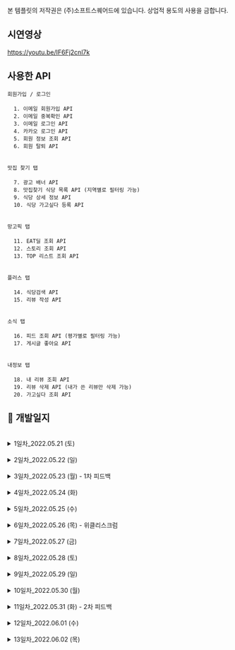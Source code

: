 본 템플릿의 저작권은 (주)소프트스퀘어드에 있습니다. 상업적 용도의 사용을 금합니다.


## 시연영상

https://youtu.be/IF6Fj2cnl7k


## 사용한 API
```
회원가입 / 로그인

  1. 이메일 회원가입 API
  2. 이메일 중복확인 API 
  3. 이메일 로그인 API
  4. 카카오 로그인 API
  5. 회원 정보 조회 API
  6. 회원 탈퇴 API


맛집 찾기 탭 

  7. 광고 배너 API 
  8. 맛집찾기 식당 목록 API (지역별로 필터링 가능) 
  9. 식당 상세 정보 API 
  10. 식당 가고싶다 등록 API 
  
  
망고픽 탭

  11. EAT딜 조회 API
  12. 스토리 조회 API
  13. TOP 리스트 조회 API
  
  
플러스 탭

  14. 식당검색 API
  15. 리뷰 작성 API
  
  
소식 탭

  16. 피드 조회 API (평가별로 필터링 가능)
  17. 게시글 좋아요 API


내정보 탭

  18. 내 리뷰 조회 API
  19. 리뷰 삭제 API (내가 쓴 리뷰만 삭제 가능)
  20. 가고싶다 조회 API
```




## 📖 개발일지


</br>
<details>
<summary>1일차_2022.05.21 (토)</summary>
<div markdown="1">
	
```
1. 기획서 작성

2. 회원가입, 로그인 UI 구현
	- 로그인 홈 화면 (100%)
	
	- 로그인 입력 화면 (80%)
		- 이메일, 비밀번호 입력하지 않으면 버튼 비활성화
	
	- 회원가입 이메일, 비밀번호 입력 화면 (80%)
		- 이메일 인증, 비밀번호 2번 입력하지 않으면 버튼 비활성화, 비밀번호 같은지 체크
	
  	- 프로필, 닉네임 입력 화면 (70%)
	  	- 닉네임 글자 수 체크
```
<img width="200" src="./image/1-1.png"> <img width="200" src="./image/1-2.png"> <img width="200" src="./image/1-3.png"> <img width="200" src="./image/1-4.png">
</div>
</details>

</br>
<details>
<summary>2일차_2022.05.22 (일)</summary>
<div markdown="1">

```
1. 구현한 기능
	- 카카오 로그인 구현 (100%)
	
	- TabBar 구현 (100%)
	
	- NavigationItem Custom 구현 (100%)
	
	- 맛집찾기 (100%)
		- 자동 스크롤 배너 CollectionView로 구현 
		- 식당 리스트 CollectionView로 구현 
	
2. 발생한 이슈
	- NavigationItem의 label을 줄바꿈하고, 폰트크기 다르게 구현해야함  
		- AttributedString을 사용하여 해결 (https://zeddios.tistory.com/300)

	- 맛집찾기탭에서 자동배너 뷰, 정렬,필터 뷰, 식당리스트 뷰 모두 한 스크롤안에 넣게 구현해야함  
		- CollectionView의 섹션을 3개로 잡고 각각 섹션으로 셀을 넣어줌
		- 자동배너뷰 셀안에는 CollectionView를 넣어 CollectionView안에 CollectionView로 구현 (https://youbidan-project.tistory.com/104)
	
```
<img width="200" src="./image/2-1.png"> <img width="200" src="./image/2-2.png"> 
</div>
</details>

</br>

<details>
<summary>3일차_2022.05.23 (월) - 1차 피드백</summary>
<div markdown="1">

```
1. 구현한 기능
	- 회원가입 UI (100%)
		- 텍스트필드 경고 기능 
		- 프로필 사진 설정 
	
	- 회원가입 API (100%)
	
	- 이메일 중복확인 API (100%)

2. 발생한 이슈
	- textField bottomLine이 경고창을 뜰 때 새로 그리는데 겹쳐서 그려짐  
		- self.layer.sublayers = nil 코드 추가  
	 	- 다시 그릴 때, `subLayers` 다 지우고 그림

	- 회원 가입 API
		- Response가 null로 옴 
			- 헤더에 Content-Type속성을 multipart/form-data로 넣어 해결
		- 프로필사진이 전달이 안됨 
			- jpegData(compressionQuality: 0.1)에서 compressionQuality을 1에서 0.1로 바꿔 해결

3. 기획서 변동사항
	- 이메일/비밀번호 입력 뷰, 프로필/닉네임 뷰 따로 있어서 이메일 중복확인 API 추가

4. 1차 피드백
	- 생산성 나쁘지 않음, 퍼블리싱 좋음
	- 탭바 위에 따라 오는 주황색바 구현하면 좋을 것 같음
	- 2차 피드백까지 탭바에 있는 5개 뷰 모두 구현해야 함
	- 최종적으로 최소 18~20개의 API 다뤄봐야 함
```
<img width="200" src="./image/3-1.png"> <img width="200" src="./image/3-2.png"> 	

</div>
</details>

</br>
<details>
<summary>4일차_2022.05.24 (화)</summary>
<div markdown="1">

```
1. 구현한 기능
	- 내정보 탭 UI (100%)
	- 로그인 API (100%)
	- 카카오 로그인 API (100%)

2. 발생한 이슈
	- 로그인 API 통신이 안됨
		- POST인데 명세서엔 GET으로 적혀있었음 -> 서버 개발자분께 질문해서 해결
	
	- 내정보의 타임라인 셀만 모양이 다름
		- 가고싶다, 마이리스트 .. 와 다른 섹션으로 넣은 뒤, footer의 height를 조절하여 같은 섹션처럼 보이게 구현

3. API 변동사항
	- API 구현 순서 변경 요청
		- 로그인하고 가장 먼저 보이는 부분이 탭바이기 때문에   
		  팔로워, 팔로잉 API 우선순위를 미루고 맛집찾기 API, 망고픽 API 먼저 구현해달라고 요청함

```
<img width="200" src="./image/4-1.png"> 

</div>
</details>




</br>
<details>
<summary>5일차_2022.05.25 (수)</summary>
<div markdown="1">

```
1. 구현한 기능
	- 탭바 위에 주황 바가 따라다니는 커스텀 탭바 구현(1차 피드백 요구사항) (100%)
	- 내정보 - 설정 UI (100%)
	- 망고픽 - EAT딜 UI (100%)
	- 망고픽 - 스토리 UI (100%)
	- 망고픽 - Top리스트 UI (100%)

2. 발생한 이슈
	- 주황색 뷰가 따라다니는 커스텀 탭바 구현
		- Tabman 라이브러리의 LineBar 사용
	
	- 커스텀 탭바라 hidesBottomBarWhenPushed가 동작하지 않음
		- BaseTabBarController에 탭바를 static으로 선언해 외부에서 접근하여 hide할 수 있게 구현
	
	- ImageView의 이미지가 밝은 경우, 위에 올린 흰색 글씨가 보이지 않음
		- ImageView밑에 검정 UIView를 깔고 ImageView에 alpha를 조절하여 어둡게 바꿈

```
<img width="200" src="./image/5-1.png"> <img width="200" src="./image/5-2.png"> <img width="200" src="./image/5-3.png"> <img width="200" src="./image/5-4.png"> 

</div>
</details>
</br>
<details>
<summary>6일차_2022.05.26 (목) - 위클리스크럼 </summary>
<div markdown="1">

```
1. 구현한 기능
	- 회원 탈퇴 UI (100%)
	- 회원 탈퇴 API (100%)


2. 발생한 이슈
	- navigaionItem에 있는 Button에 클릭 이벤트를 넣고 싶음
		- 파라미터로 Selector를 넘겨 addTarget함
	
	- 지역선택 뷰 overCurrentContext로 넘겨줘도 밑에 뷰가 투명하게 보이지 않음
		- 미해결🥲

	- 회원탈퇴 시, 약관 동의가 모두 되었는지 확인
		- allSatisfy({$0 == true}) 사용 

	- 회원탈퇴 API에서  "유저 ID 정보를 찾을 수 없습니다." 라는 메세지만 뜸
		- 서버 개발자분께 전달해 수정해주심 (userId가 토큰에 안담겨 있었다고 함)


3. 위클리 스크럼 진행

	- 현재 만든 UI(로그인/회원가입 UI, 맛집찾기 탭, 망고픽 탭, 내정보 탭) 와 
		연동한 API(이메일 로그인/카카오 로그인/회원가입/이메일 중복확인 API) 시뮬레이터로 실행해서 공유 

	- 평점은 별로/괜찮다/맛있다를 각각 1,2,3점씩 계산하여 5점으로 변환했다고 하심

	- <요청> 탭바 API 부분 먼저 만들어 달라고 요청

	- <요청> 내정보와 회원탈퇴 뷰에서 닉네임과 프로필을 보여줘야해서 회원 정보 API 만들어달라 요청

	- <질문> 회원가입할 때, 이미지를 닉네임.jpg로 보냈는데 괜찮은지?
		-> 서버에서 이미지 이름을 중복되지 않게 처리하기 때문에 상관없음

	- <질문> 회원 탈퇴 시, 유저아이디를 따로 안보내고 jwt토큰만 보내는데 어떻게 동작하는지 궁금
		-> JWT을 만들 때, 유저 식별자를 담아서 암호화 함
		   그래서 서버가 암호화한 토큰을 복호화해서 유저 식별자를 꺼내 탈퇴 진행!


	

```
<img width="200" src="./image/6-1.png">

</div>
</details>

</br>
<details>
<summary>7일차_2022.05.27 (금)</summary>
<div markdown="1">

```
1. 구현한 기능
	- 내 위치 UI & 기능 구현(80%) 
	- plus탭 애니메이션 구현 (100%)

2. 발생한 이슈
	- 서버가 4회 이상 끊김
		- 서버 개발자분이 계속 재시작 해주셨지만 자꾸 끊겨 API 연동은 포기하고 UI 구현

	- half 모달
		- 반은 투명한 버튼, 반은 uiView로 구성

	- half 모달 안에 탭바를 넣어야 함
		- VC안에 child로 VC만듦 (https://hyunsikwon.github.io/ios/iOS-ChildViewControllers/)

	- 지역선택뷰는 VC -> half VC -> tabBar VC -> Cell 형태라 매우 복잡한 구조로 되어 있어 데이터 전달에 어려움 겪음
		- NotificationCenter 사용해 데이터 전달 
		- 지역선택 뷰가 복잡해서 지역 조회 API 연동 우선순위 미룸

	- plus탭을 누르면 페이지 이동은 하지 않고 VC를 present하며 circle애니메이션 동작
		- PageboyViewControllerDataSource에서 2번째 탭은 nil리턴
		- circle 애니메이션 참고 (https://www.youtube.com/watch?v=B9sH_VxPPo4)



```
<img width="200" src="./image/7-1.png"> <img width="200" src="./image/7-2.gif"> 

</div>
</details>


</br>
<details>
<summary>8일차_2022.05.28 (토)</summary>
<div markdown="1">

```
1. 구현한 기능
	- 위치동의 UI & 현재 위치 가져오기 (100%)
	- 맛집찾기 - 식당목록 조회 API (80%) (지역별로 조회 구현 예정)
	- 망고픽 - EAT딜 조회 API (100%)
	- 망고픽 - 스토리 조회 API (100%)
	- 망고픽 - Top리스트 조회 API (100%)
	- 내정보 - 회원 조회 API (100%)

2. 발생한 이슈

	- 어제 발생 했던 서버 끊김 현상, 서버 개발자분이 지역 조회 API를 만들 때 DB서버랑 연결을 해제를 제대로 안해줘서 생긴 문제라고 함
		-> 해결!
	
	- 회원 조회 API는 내정보뷰와 탈퇴뷰에서 둘 다 씀
		-> API를 호출하는 VC의 타입을 UIViewController로 두고 타입 체크를 해서 각각 API 성공함수 호출함

	- 망고픽 - 스토리탭에서 홀릭픽 마크가 가운데 정렬이 안됨
		-> 서버에서 주는 이미지를 보니 가로로 긴데 스토리 셀은 정사각형이라 비율이 안맞아서 문제
		-> 급한건 아니니 시간날 때 수정해달라고 서버 개발자분에게 요청

	- 식당 셀의 글씨가 길어서 평점을 밀려 셀이 나오지 않음
		-> 평점의 Compression Resistance priority를 높여줘서 해결


3. API 변동사항

	- 식당 조회 API에 조회수 정보 요구 -> 바로 추가해주심!
	- Top리스트 조회 API 날짜 정보 요구 -> 바로 추가



```
<img width="200" src="./image/8-1.png"> <img width="200" src="./image/8-2.png"> <img width="200" src="./image/8-3.png"> <img width="200" src="./image/8-4.png"> <img width="200" src="./image/8-5.png"> <img width="200" src="./image/8-6.png"> <img width="200" src="./image/8-7.png"> 

</div>
</details>





</br>
<details>
<summary>9일차_2022.05.29 (일)</summary>
<div markdown="1">

```
1. 구현한 기능
	- 소식탭 UI (90%) (소식-홀릭 탭의 홀릭 설명 추가 예정)
	- 식당 상세 정보 UI (50%) (현재 식당 사진, 정보, 메뉴 구현)
	- 맛집찾기 - 선택한 지역으로 식당 검색 기능 (100%)
	- 맛집찾기 - 현재 내위치와 식당과의 거리 (100%) 

2. 발생한 이슈

	- 지역선택뷰에서 선택한 지역을 맛집찾기뷰에 보내줘야 함
		- delgate패턴으로 구현 : 지역선택뷰가 탭맨이 있어서 뷰안에 뷰가 있는 구조라 vc.delgate = self 가 안됨 -> 실패
		- NotificationCenter 사용해서 object로 선택 지역 정보를 전달해 구현

	- 소식탭의 게시글 속 사진, 식당 상세 정보의 식당 사진과 메뉴 사진
		- collectionView cell 안에 collectionView를 넣어서 구현


3. API 변동사항

	- 소식탭 관련 리뷰 조회 API 먼저 구현 요구
	- 리뷰 조회 API는 지역별 조회말고 평가별 조회(맛있다/괜찮다/별로) 구현 요구



```
<img width="200" src="./image/9-1.png"> <img width="200" src="./image/9-2.png"> <img width="200" src="./image/9-3.png"> <img width="200" src="./image/9-4.png">

</div>
</details>






</br>
<details>
<summary>10일차_2022.05.30 (월)</summary>
<div markdown="1">

```
1. 구현한 기능

	- 소식 - 피드 조회 API : 평가별로 조회 가능 (95%) (식당이름만 서버에서 보내주는걸로 API 수정하면 됨)
	- 식당 상세 - 리뷰, 관련 Top리스트, 스토리, 주변 식당 셀 (100%)
	- plus탭 - 누르면 버튼들 페이드인 애니메이션 (100%)
	- plus탭 - 리뷰 쓰기 식당 목록 UI (100%)
	- 맛집 찾기 - 정렬 선택 UI (100%)
	

2. 발생한 이슈

	- 소식탭에 cell안에 있는 맛있다/괜찮다/별로 버튼의 이벤트를 처리해줘야함

    	- NotificationCenter : 버튼의 backgorundColor, borderColor,  이미지, tintColor 모두 변경해줘야하는데 
		버튼 클릭 시, 실행할 함수는 sender를 UIButton 이 아니라 
		Notification으로 받기 때문에 구현하기 힘들다고 판단 -> 사용x

    	- Delegate 패턴 :  파라미터로 UIButton을 보내주며 프로토콜 채택한 함수내에서  버튼 UI 처리 -> 해결


	- 상세지역 검색하면 전체지역으로 나옴 

		- 처음엔 데이터가 잘못된 줄 알았으나 API명세서를 잘못 이해 (강남에서 가로수길만 검색하고 싶으면 detailarea만 보내는건데 area도 같이 보냄)
		- 서버 개발자분께 질문해 해결


3. API 변동사항

	- 피드 조회 API에서 식당이름, 위치 추가 요구
	

4. 서버 개발자와의 회의
	기간이 얼마 남지 않아 아래 3가지로 개발 범위 정함

		1. 맛집 상세 정보 조회 
    		- 지도는 이미지로 대체


		2. 리뷰 쓰기 기능
 			- 리뷰쓸 때 식당을 선택해야 돼서 모든 식당 목록 조회 API 추가 (식당 검색은 구현안하고 모든 식당에서 선택하는걸로 구현예정) 

		3. 가고싶다 등록 기능



```
<img width="200" src="./image/10-1.gif"> <img width="200" src="./image/10-2.png"> <img width="200" src="./image/10-3.png"> <img width="200" src="./image/10-4.png"> <img width="200" src="./image/10-5.png"> <img width="200" src="./image/10-6.png">

</div>
</details>




</br>
<details>
<summary>11일차_2022.05.31 (화) - 2차 피드백 </summary>
<div markdown="1">

```
1. 구현한 기능

	- 리뷰 쓰기 - 식당 검색 API (100%)
	- 리뷰 쓰기 - 커스텀 갤러리에서 사진 선택 (100%)
	- 리뷰 쓰기 - 리뷰 작성 UI (100%)
	- 로그인 여부에 따라 마이페이지 화면 다르게 보여주기 (100%)
	- 맛집 상세 - 기존에 있던 API에서 갯수만 선택해서 불러와 상세 페이지의 관련 Top리스트, 관련 스토리, 주변 인기 식당 구현 (100%) 
	

2. 발생한 이슈

	- 리뷰 쓰기에서 갤러리에 있는 사진을 커스텀으로 꾸며야함

    	- 갤러리에 있는 모든 이미지를 PHFetchResult로 받아 UIImage로 변환해서 collectionView의 셀로 넣어주며 구현
             갤러리 이미지 콜렉션뷰로 받기 참고 (https://fomaios.tistory.com/entry/%EC%BB%A4%EC%8A%A4%ED%85%80-%EC%9D%B4%EB%AF%B8%EC%A7%80%ED%94%BD%EC%BB%A4-%EB%B0%8F-%EB%A9%80%ED%8B%B0%ED%94%BDCustom-ImagePicker-and-MultiPick)

   		 - PHAsset을 UIImage로 변환 참고 (https://fomaios.tistory.com/entry/%EC%BB%A4%EC%8A%A4%ED%85%80-%EC%9D%B4%EB%AF%B8%EC%A7%80%ED%94%BD%EC%BB%A4-%EB%B0%8F-%EB%A9%80%ED%8B%B0%ED%94%BDCustom-ImagePicker-and-MultiPick)


	- 피드 셀안에 있는 좋아요 버튼을 누르면 해당 피드 index를 알아야함
		- NotificationCenter를 쓰려 했으나 좋아요 버튼이 있는 셀에선 자기가 몇번째 셀인지를 모름 -> 아직 고민중


4. 서버 개발자와의 회의

		1. 식당 정보 조회 API
		2. 리뷰 작성 API
		3. 게시글 좋아요 API
		4. 가고싶다 등록 API
		5. 가고싶다 삭제 API
		6. 배너 이미지 API
		7. 리뷰 상세 정보 조회 API
	
		위 순서대로 개발하기로 함


5. 2차 피드백
	- 지금까지 사용한 API가 12개인데 최소 18개까지 사용하면 우수수료 가능할 것 같다고 하심
	- 지금처럼만 하면 될 것 같다고 피드백해주심



```
<img width="200" src="./image/11-1.png"> <img width="200" src="./image/11-2.png"> <img width="200" src="./image/11-3.png"> <img width="200" src="./image/11-4.png"> <img width="200" src="./image/11-5.png"> 

</div>
</details>







</br>
<details>
<summary>12일차_2022.06.01 (수)  </summary>
<div markdown="1">

```
1. 구현한 기능

	- 식당 상세 정보 API (100%)
	- 내정보 - 내 리뷰 UI (100%)
	- 리뷰 조회 API - 평가별로 필터링 가능! (100%)
	- 리뷰 작성 API (100%)
	- 리뷰 삭제 API (100%)
	- 게시글 좋아요 API (100%)
	

2. 발생한 이슈

	- 리뷰 등록한 사진 화질이 너무 안좋음
 			- PHAsset을 UIImage로 바꾸는 코드에서 options.isSynchronous = true 을 추가해서 해결


	- 피드 셀안에 있는 좋아요 버튼을 누르면 해당 피드 postId를 알아야함 -> 어제 이슈 해결!
			- cell 내부에 postId 프로퍼티를 선언해 cell마다 자신의 postId 저장해놓음
	
	
	- 리뷰 삭제하기 누르면 리뷰목록 collectionView에서 reload하며 리뷰를 다시 불러와야함 
			- viewWillAppear는 호출이 안되기 때문에 NotificationCenter달아서 삭제된 순간에 reload함


	- 리뷰 삭제 API에서 분명히 body 를 담아서 보냈는데 body가 없다고 뜸
			- 종종 delete 요청에서 body를 담아 보내면 서버에서 이를 거절한다함 (처음 안 사실..)
			- 서버 개발자분이 path variable 형태로 API를 수정해 해결
			
			
	- 좋아요 버튼 클릭하면 리뷰 목록 다시 불러와야함
			- NotificationCenter로 좋아요 버튼 눌렀다는걸 알리고 그때 피드 collectionView reload시킴

	- 게시글 좋아요가 됐다가 안됐다함
			- 좋아요를 누르고 다시 리뷰를 reload하는데 좋아요가 적용되기 전에 너무 빨리 불러와서 됐다가 안됐다가 한 것
 			- usleep으로 0.02초 딜레이를 줘서 해결


4. API 변동사항
	- 회원 정보 조회 API에 내 리뷰 개수, 가고싶다 개수 받을 수 있게 추가
	- 리뷰 삭제 API body대신 path variable 형태로 수정
	- 피드 조회 API 태그값 받을 수 있게 추가



```
<img width="200" src="./image/12-1.png"> <img width="200" src="./image/12-2.png"> <img width="200" src="./image/12-3.png"> <img width="200" src="./image/12-4.gif"> 

</div>
</details>





</br>
<details>
<summary>13일차_2022.06.02 (목)  </summary>
<div markdown="1">

```
1. 구현한 기능

	- 식당 가고싶다 등록 API (100%)
	- 광고 배너 API (100%)
	- 내정보 - 가고싶다 목록 UI (100%)
	- 가고싶다 조회 API (100%)
	

2. 발생한 이슈

	- API로 사진을 받아오면 스크롤이 버벅거림

		- 셀 처리부분에서 셀마다 Url을 이미지로 변환해서 그때그떄 변환해주는 코드에서
							url을 받으면 한번에 이미지로 변환하는 것으로 수정해 해결


	- 마이페이지에 가고싶다 셀만 개수 표시하는데 구매한 EAT딜에도 같은 개수가 뜸
		- 셀의 재사용때문, prepareForReuse()에서 개수 label의 텍스트를 빈칸으로 두어 해결


4. API 변동사항
	- 회원 조회 API: 가고싶다 개수 추가
	- 식당 목록 조회 API: 로그인한 사용자의 가고싶다 클릭 여부 추가


```
<img width="200" src="./image/13-1.png"> <img width="200" src="./image/13-2.png"> <

</div>
</details>




